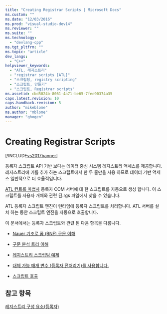 ```yaml
---
title: "Creating Registrar Scripts | Microsoft Docs"
ms.custom: ""
ms.date: "12/03/2016"
ms.prod: "visual-studio-dev14"
ms.reviewer: ""
ms.suite: ""
ms.technology: 
  - "devlang-cpp"
ms.tgt_pltfrm: ""
ms.topic: "article"
dev_langs: 
  - "C++"
helpviewer_keywords: 
  - "ATL, 레지스트리"
  - "registrar scripts [ATL]"
  - "스크립팅, registry scripting"
  - "스크립트, 만들기"
  - "스크립트, Registrar scripts"
ms.assetid: cbd5024b-8061-4a71-be65-7fee90374a35
caps.latest.revision: 10
caps.handback.revision: 5
author: "mikeblome"
ms.author: "mblome"
manager: "ghogen"
---
```

# Creating Registrar Scripts
[!INCLUDE[vs2017banner](../assembler/inline/includes/vs2017banner.md)]

등록자 스크립트 API 기반 보다는 데이터 중심 시스템 레지스트리 액세스를 제공합니다.  레지스트리에 키를 추가 하는 스크립트에서 한 두 줄만을 사용 하므로 데이터 기반 액세스 일반적으로 더 효율적입니다.  
  
 [ATL 컨트롤 마법사](../atl/reference/atl-control-wizard.md) 등록자 COM 서버에 대 한 스크립트를 자동으로 생성 합니다.  이 스크립트를 사용자 개체와 관련 된.rgs 파일에서 찾을 수 있습니다.  
  
 ATL 등록자 스크립트 엔진이 런타임에 등록자 스크립트를 처리합니다.  ATL 서버를 설치 하는 동안 스크립트 엔진을 자동으로 호출합니다.  
  
 이 문서에서는 등록자 스크립트와 관련 된 다음 항목을 다룹니다.  
  
-   [Nauer 기초로 폼 \(BNF\) 구문 이해](../atl/understanding-backus-nauer-form-bnf-syntax.md)  
  
-   [구문 분석 트리 이해](../atl/understanding-parse-trees.md)  
  
-   [레지스트리 스크립팅 예제](../atl/registry-scripting-examples.md)  
  
-   [대체 가능 매개 변수 \(등록자 전처리기\)를 사용합니다.](../atl/using-replaceable-parameters-the-registrar-s-preprocessor.md)  
  
-   [스크립트 호출](../atl/invoking-scripts.md)  
  
## 참고 항목  
 [레지스트리 구성 요소\(등록자\)](../atl/atl-registry-component-registrar.md)